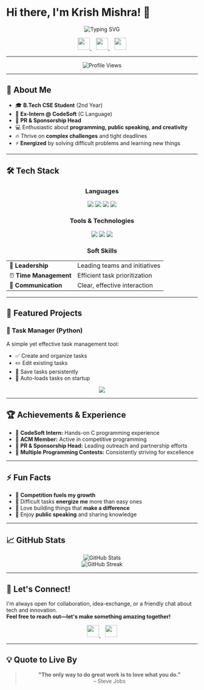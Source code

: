 # Hi there, I'm Krish Mishra! 👋

<p align="center">
  <img src="https://readme-typing-svg.herokuapp.com?font=Fira+Code&weight=500&size=26&pause=1000&color=36BCF7&center=true&vCenter=true&width=700&lines=B.Tech+CSE+Student;Former+CodeSoft+Intern;PR+%26+Sponsorship+Head;Passionate+Programmer;Problem+Solver" alt="Typing SVG" />
</p>

<p align="center">
  <a href="https://www.instagram.com/krish_mishra_7/profilecard/?igsh=eHR5bG8waDFhb21u" target="_blank">
    <img src="https://img.shields.io/badge/Instagram-%23E4405F.svg?&style=for-the-badge&logo=instagram&logoColor=white" height="32px"/>
  </a>
  &nbsp;&nbsp;
  <a href="https://www.linkedin.com/in/krish-mishra-45933a306?utm_source=share&utm_campaign=share_via&utm_content=profile&utm_medium=android_app" target="_blank">
    <img src="https://img.shields.io/badge/LinkedIn-%230077B5.svg?&style=for-the-badge&logo=linkedin&logoColor=white" height="32px"/>
  </a>
  &nbsp;&nbsp;
  <a href="mailto:krishmishra121301@gmail.com" target="_blank">
    <img src="https://img.shields.io/badge/Gmail-D14836?style=for-the-badge&logo=gmail&logoColor=white" height="32px"/>
  </a>
</p>

---

<p align="center">
  <img src="https://komarev.com/ghpvc/?username=kri297&color=blueviolet&style=flat-square&label=Profile+Views" alt="Profile Views" />
</p>

---

## 🚀 About Me

- 🎓 **B.Tech CSE Student** (2nd Year)
- 💼 **Ex-Intern @ CodeSoft** (C Language)
- 👔 **PR & Sponsorship Head**
- 💻 Enthusiastic about **programming, public speaking, and creativity**
- 🔥 Thrive on **complex challenges** and tight deadlines
- ⚡ **Energized** by solving difficult problems and learning new things

---

## 🛠️ Tech Stack

<div align="center">

### Languages
<img src="https://img.shields.io/badge/C-00599C?style=for-the-badge&logo=c&logoColor=white"/>
<img src="https://img.shields.io/badge/Python-3776AB?style=for-the-badge&logo=python&logoColor=white"/>
<img src="https://img.shields.io/badge/HTML-E34F26?style=for-the-badge&logo=html5&logoColor=white"/>
<img src="https://img.shields.io/badge/CSS-1572B6?style=for-the-badge&logo=css3&logoColor=white"/>

### Tools & Technologies
<img src="https://img.shields.io/badge/Git-F05032?style=for-the-badge&logo=git&logoColor=white"/>
<img src="https://img.shields.io/badge/VS%20Code-007ACC?style=for-the-badge&logo=visual-studio-code&logoColor=white"/>
<img src="https://img.shields.io/badge/Canva-00C4CC?style=for-the-badge&logo=canva&logoColor=white"/>

### Soft Skills
<table>
  <tr>
    <td>🎯 <b>Leadership</b></td>
    <td>Leading teams and initiatives</td>
  </tr>
  <tr>
    <td>⏰ <b>Time Management</b></td>
    <td>Efficient task prioritization</td>
  </tr>
  <tr>
    <td>💬 <b>Communication</b></td>
    <td>Clear, effective interaction</td>
  </tr>
</table>
</div>

---

## 📂 Featured Projects

### 🎯 Task Manager (Python)
A simple yet effective task management tool:
- ✅ Create and organize tasks  
- ✏️ Edit existing tasks  
- 💾 Save tasks persistently  
- 🔄 Auto-loads tasks on startup  

<p align="center">
  <img src="https://img.shields.io/badge/🚀-More_Projects_Coming_Soon-orange?style=for-the-badge">
</p>

---

## 🏆 Achievements & Experience

- 🏢 **CodeSoft Intern:** Hands-on C programming experience  
- 👥 **ACM Member:** Active in competitive programming  
- 📢 **PR & Sponsorship Head:** Leading outreach and partnership efforts  
- 🥇 **Multiple Programming Contests:** Consistently striving for excellence

---

## ⚡ Fun Facts

- 🔋 **Competition fuels my growth**  
- 💪 Difficult tasks **energize me** more than easy ones  
- 🏧 Love building things that **make a difference**  
- 🎤 Enjoy **public speaking** and sharing knowledge  

---

## 📈 GitHub Stats

<div align="center">
  <img src="https://github-readme-stats.vercel.app/api?username=kri297&show_icons=true&theme=radical" alt="GitHub Stats" />
  <br/>
  <img src="https://github-readme-streak-stats.herokuapp.com/?user=kri297&theme=radical" alt="GitHub Streak" />
</div>

---

## 🤝 Let's Connect!

I'm always open for collaboration, idea-exchange, or a friendly chat about tech and innovation.  
**Feel free to reach out—let's make something amazing together!**

<p align="center">
  <a href="https://www.linkedin.com/in/krish-mishra-45933a306" target="_blank">
    <img src="https://img.shields.io/badge/Connect%20on%20LinkedIn-%230077B5?style=for-the-badge&logo=linkedin&logoColor=white" height="32px" />
  </a>
  &nbsp;&nbsp;
  <a href="mailto:krishmishra121301@gmail.com">
    <img src="https://img.shields.io/badge/Email%20Me-D14836?style=for-the-badge&logo=gmail&logoColor=white" height="32px" />
  </a>
</p>

---

## 💡 Quote to Live By

<blockquote align="center">
  <b>"The only way to do great work is to love what you do."</b>  
  <br>– Steve Jobs
</blockquote>
